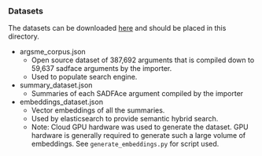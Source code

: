 ### Datasets

The datasets can be downloaded [here](https://doi.org/10.7910/DVN/URJUYP) and should be placed in this directory.

- argsme_corpus.json
  - Open source dataset of 387,692 arguments that is compiled down to 59,637 sadface arguments by the importer.
  - Used to populate search engine.
- summary_dataset.json
  - Summaries of each SADFAce argument compiled by the importer
- embeddings_dataset.json
  - Vector embeddings of all the summaries.
  - Used by elasticsearch to provide semantic hybrid search.
  - Note: Cloud GPU hardware was used to generate the dataset. GPU hardware is generally required to generate such a large volume of embeddings. See `generate_embeddings.py` for script used.

